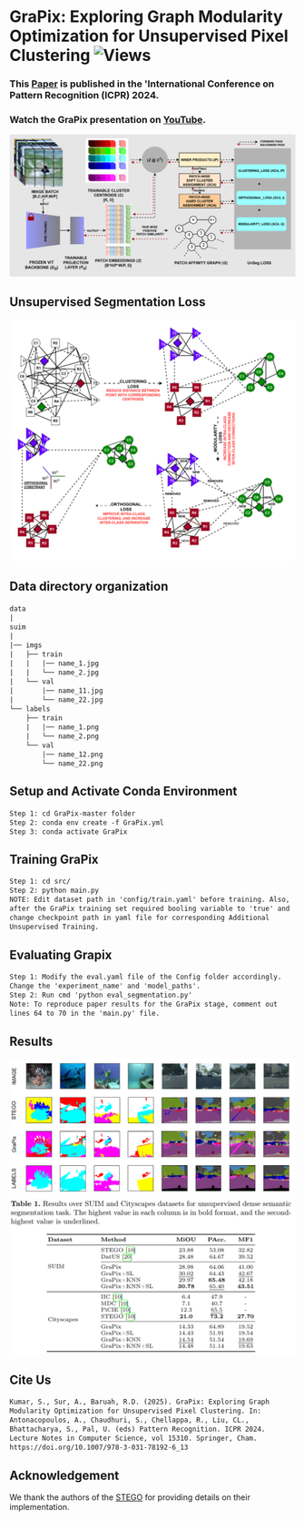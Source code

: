 # GraPix: Exploring Graph Modularity Optimization for Unsupervised Pixel Clustering ![Views](https://komarev.com/ghpvc/?username=SonalKumar95)
### This [Paper](https://doi.org/10.1007/978-3-031-78192-6_13) is published in the 'International Conference on Pattern Recognition (ICPR) 2024. 
### Watch the GraPix presentation on [YouTube](https://youtu.be/ilXNJBQeu88).
![Block](gRApIX.png)

## Unsupervised Segmentation Loss
![Block](GRAPIX_Loss.png)

## Data directory organization
```
data
|
suim
|
|── imgs
|   ├── train
|   |   |── name_1.jpg
|   |   └── name_2.jpg
|   └── val
|       |── name_11.jpg
|       └── name_22.jpg
└── labels
    ├── train
    |   |── name_1.png
    |   └── name_2.png
    └── val
        |── name_12.png
        └── name_22.png
```
## Setup and Activate Conda Environment
```
Step 1: cd GraPix-master folder
Step 2: conda env create -f GraPix.yml
Step 3: conda activate GraPix
```
## Training GraPix
```
Step 1: cd src/
Step 2: python main.py
NOTE: Edit dataset path in 'config/train.yaml' before training. Also, after the GraPix training set required booling variable to 'true' and change checkpoint path in yaml file for corresponding Additional Unsupervised Training.
```
## Evaluating Grapix
```
Step 1: Modify the eval.yaml file of the Config folder accordingly. Change the 'experiment_name' and 'model_paths'.
Step 2: Run cmd 'python eval_segmentation.py'
Note: To reproduce paper results for the GraPix stage, comment out lines 64 to 70 in the 'main.py' file. 
```
## Results
![Block](QualitativeResults.png)
![Block](QuantitativeResults.png)

## Cite Us
```
Kumar, S., Sur, A., Baruah, R.D. (2025). GraPix: Exploring Graph Modularity Optimization for Unsupervised Pixel Clustering. In: Antonacopoulos, A., Chaudhuri, S., Chellappa, R., Liu, CL., Bhattacharya, S., Pal, U. (eds) Pattern Recognition. ICPR 2024. Lecture Notes in Computer Science, vol 15310. Springer, Cham. https://doi.org/10.1007/978-3-031-78192-6_13 
```
## Acknowledgement
We thank the authors of the [STEGO](https://github.com/mhamilton723/STEGO) for providing details on their implementation.
